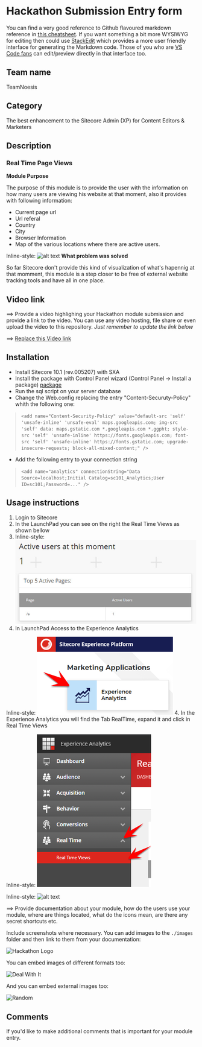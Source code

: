 # Hackathon Submission Entry form


You can find a very good reference to Github flavoured markdown reference in [this cheatsheet](https://github.com/adam-p/markdown-here/wiki/Markdown-Cheatsheet). If you want something a bit more WYSIWYG for editing then could use [StackEdit](https://stackedit.io/app) which provides a more user friendly interface for generating the Markdown code. Those of you who are [VS Code fans](https://code.visualstudio.com/docs/languages/markdown#_markdown-preview) can edit/preview directly in that interface too.

## Team name
TeamNoesis

## Category
The best enhancement to the Sitecore Admin (XP) for Content Editors & Marketers

## Description

### Real Time Page Views
**Module Purpose**

The purpose of this module is to provide the user with the information on how many users are viewing his website at that moment, also it provides with following information:

+ Current page url 
+ Url referal 
+ Country 
+ City 
+ Browser Information
+ Map of the various locations where there are active users. 

Inline-style: 
![alt text](https://github.com/Sitecore-Hackathon/2021-TeamNoesis/blob/main/docs/images/experience-analytics.jpg")
**What problem was solved**

So far Sitecore don't provide this kind of visualization of what's hapennig at that momment, this module is a step closer to be free of external website tracking tools and have all in one place. 

## Video link
⟹ Provide a video highlighing your Hackathon module submission and provide a link to the video. You can use any video hosting, file share or even upload the video to this repository. _Just remember to update the link below_

⟹ [Replace this Video link](#video-link)


## Installation

+ Install Sitecore 10.1 (rev.005207) with SXA
+ Install the package with Control Panel wizard (Control Panel -> Install a package) [package](#)
+ Run the sql script on your server database
+ Change the Web.config replacing the entry "Content-Securuty-Policy" whith the following one:

> ``` <add name="Content-Security-Policy" value="default-src 'self' 'unsafe-inline' 'unsafe-eval' maps.googleapis.com; img-src 'self' data: maps.gstatic.com *.googleapis.com *.ggpht; style-src 'self' 'unsafe-inline' https://fonts.googleapis.com; font-src 'self' 'unsafe-inline' https://fonts.gstatic.com; upgrade-insecure-requests; block-all-mixed-content;" /> ```

+ Add the following entry to your connection string

> ``` <add name="analytics" connectionString="Data Source=localhost;Initial Catalog=sc101_Analytics;User ID=sc101;Password=..." /> ```
 
## Usage instructions

1. Login to Sitecore
2. In the LaunchPad you can see on the right the Real Time Views as shown bellow
3. Inline-style: 
![alt text]( https://github.com/Sitecore-Hackathon/2021-TeamNoesis/blob/main/docs/images/launchap-widget.jpg "LaunchPad")  
4. In LaunchPad Access to the Experience Analytics
 
Inline-style: 
![alt text](https://github.com/Sitecore-Hackathon/2021-TeamNoesis/blob/main/docs/images/experience_analitycs.png "Experience Analytics")
4. In the Experience Analytics you will find the Tab RealTime, expand it and click in Real Time Views

Inline-style: 
![alt text](https://github.com/Sitecore-Hackathon/2021-TeamNoesis/blob/main/docs/images/RealTimeViews.png "RealTimeViews")

Inline-style: 
![alt text](https://github.com/Sitecore-Hackathon/2021-TeamNoesis/blob/main/docs/images/experience-analytics.jpg")




⟹ Provide documentation about your module, how do the users use your module, where are things located, what do the icons mean, are there any secret shortcuts etc.

Include screenshots where necessary. You can add images to the `./images` folder and then link to them from your documentation:

![Hackathon Logo](docs/images/hackathon.png?raw=true "Hackathon Logo")

You can embed images of different formats too:

![Deal With It](docs/images/deal-with-it.gif?raw=true "Deal With It")

And you can embed external images too:

![Random](https://thiscatdoesnotexist.com/)

## Comments
If you'd like to make additional comments that is important for your module entry.
